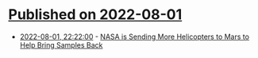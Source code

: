 # [Published on 2022-08-01](index.md)

* [2022-08-01, 22:22:00](https://soylentnews.org/article.pl?sid=22/07/31/1756201&from=rss) - [NASA is Sending More Helicopters to Mars to Help Bring Samples Back](https://soylentnews.org/article.pl?sid=22/07/31/1756201&from=rss)
